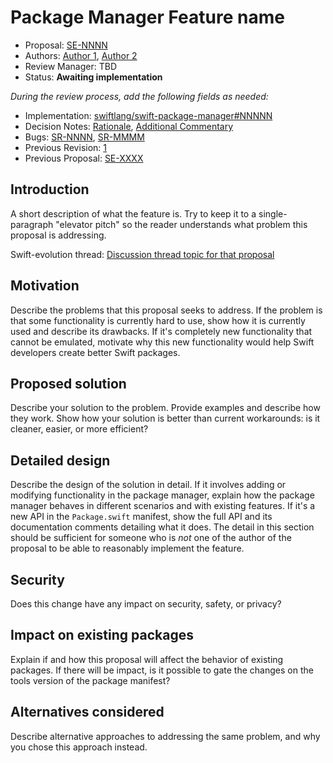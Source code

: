 # Package Manager Feature name

* Proposal: [SE-NNNN](NNNN-filename.md)
* Authors: [Author 1](https://github.com/swiftdev), [Author 2](https://github.com/swiftdev)
* Review Manager: TBD
* Status: **Awaiting implementation**

*During the review process, add the following fields as needed:*

* Implementation: [swiftlang/swift-package-manager#NNNNN](https://github.com/swiftlang/swift-package-manager/pull/NNNNN)
* Decision Notes: [Rationale](https://forums.swift.org/), [Additional Commentary](https://forums.swift.org/)
* Bugs: [SR-NNNN](https://bugs.swift.org/browse/SR-NNNN), [SR-MMMM](https://bugs.swift.org/browse/SR-MMMM)
* Previous Revision: [1](https://github.com/swiftlang/swift-evolution/blob/...commit-ID.../proposals/NNNN-filename.md)
* Previous Proposal: [SE-XXXX](XXXX-filename.md)

## Introduction

A short description of what the feature is. Try to keep it to a single-paragraph
"elevator pitch" so the reader understands what problem this proposal is
addressing.

Swift-evolution thread: [Discussion thread topic for that
proposal](https://forums.swift.org/)

## Motivation

Describe the problems that this proposal seeks to address. If the problem is
that some functionality is currently hard to use, show how it is currently used
and describe its drawbacks. If it's completely new functionality that cannot be
emulated, motivate why this new functionality would help Swift developers create
better Swift packages.

## Proposed solution

Describe your solution to the problem. Provide examples and describe how they
work. Show how your solution is better than current workarounds: is it cleaner,
easier, or more efficient?

## Detailed design

Describe the design of the solution in detail. If it involves adding or
modifying functionality in the package manager, explain how the package manager
behaves in different scenarios and with existing features. If it's a new API in
the `Package.swift` manifest, show the full API and its documentation comments
detailing what it does.  The detail in this section should be sufficient for
someone who is *not* one of the author of the proposal to be able to reasonably
implement the feature.

## Security

Does this change have any impact on security, safety, or privacy?

## Impact on existing packages

Explain if and how this proposal will affect the behavior of existing packages.
If there will be impact, is it possible to gate the changes on the tools version
of the package manifest?

## Alternatives considered

Describe alternative approaches to addressing the same problem, and
why you chose this approach instead.
